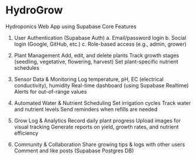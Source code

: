 # HydroGrow
Hydroponics Web App using Supabase
Core Features
1. User Authentication (Supabase Auth)
   a. Email/password login
  b. Social login (Google, GitHub, etc.)
  c. Role-based access (e.g., admin, grower)

3. Plant Management
Add, edit, and delete plants
Track growth stages (seedling, vegetative, flowering, harvest)
Set plant-specific nutrient schedules

4. Sensor Data & Monitoring
Log temperature, pH, EC (electrical conductivity), humidity
Real-time dashboard (using Supabase Realtime)
Alerts for out-of-range values

5. Automated Water & Nutrient Scheduling
Set irrigation cycles
Track water and nutrient levels
Send reminders when refills are needed

6. Grow Log & Analytics
Record daily plant progress
Upload images for visual tracking
Generate reports on yield, growth rates, and nutrient efficiency

7. Community & Collaboration
Share growing tips & logs with other users
Comment and like posts (Supabase Postgres DB)
